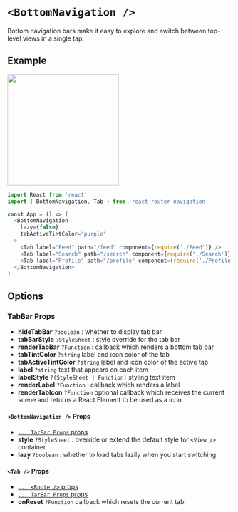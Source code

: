 # ```<BottomNavigation />```
Bottom navigation bars make it easy to explore and switch between top-level views in a single tap.


## Example
<img src="https://raw.githubusercontent.com/LeoLeBras/react-router-navigation/master/docs/bottom-navigation.gif" width="250">

```js
import React from 'react'
import { BottomNavigation, Tab } from 'react-router-navigation'

const App = () => (
  <BottomNavigation
    lazy={false}
    tabActiveTintColor="purple"
  >
    <Tab label="Feed" path="/feed" component={require('./Feed')} />
    <Tab label="Search" path="/search" component={require('./Search')} />
    <Tab label="Profile" path="/profile" component={require('./Profile')} />
  </BottomNavigation>
)
```

## Options

### TabBar Props
* **hideTabBar** ```?boolean``` : whether to display tab bar
* **tabBarStyle** ```?StyleSheet``` : style override for the tab bar
* **renderTabBar** ```?Function``` : callback which renders a bottom tab bar
* **tabTintColor** ```?string``` label and icon color of the tab
* **tabActiveTintColor** ```?string``` label and icon color of the active tab
* **label** ```?string``` text that appears on each item
* **labelStyle** ```?(StyleSheet | Function)``` styling text item
* **renderLabel** ```?Function``` : callback which renders a label
* **renderTabIcon** ```?Function``` optional callback which receives the current scene and returns a React Element to be used as a icon

#### ```<BottomNavigation />``` Props
* [```... TarBar Props``` props](https://github.com/LeoLeBras/react-router-navigation/blob/master/docs/BOTTOM_NAVIGATION.md#tabbar-props)
* **style** ```?StyleSheet``` : override or extend the default style for ```<View />``` container
* **lazy** ```?boolean``` : whether to load tabs lazily when you start switching

#### ```<Tab />``` Props
* [```... <Route />``` props](https://reacttraining.com/react-router/#route)
* [```... TarBar Props``` props](https://github.com/LeoLeBras/react-router-navigation/blob/master/docs/BOTTOM_NAVIGATION.md#tabbar-props)
* **onReset** ```?Function``` callback which resets the current tab
